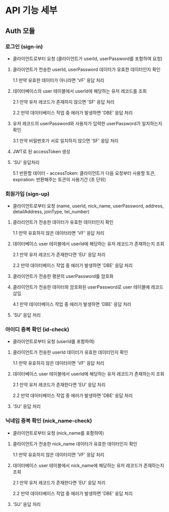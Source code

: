 # API 기능 세부
  
## Auth 모듈
  
### 로그인 (sign-in)

- 클라이언트로부터 요청 (클라이언트가 userId, userPassword를 포함하여 요청)
1. 클라이언트가 전송한 userId, userPassword 데이터가 유효한 데이터인지 확인 

    1.1 만약 유효한 데이터가 아니라면 'VF' 응답 처리

2. 데이터베이스의 user 테이블에서 userId에 해당하는 유저 레코드를 조회

    2.1 만약 유저 레코드가 존재하지 않으면 'SF' 응답 처리

    2.2 만약 데이터베이스 작업 중 에러가 발생하면 'DBE' 응답 처리

3. 유저 레코드의 userPassword와 사용자가 입력한 userPassword가 일치하는지 확인

    3.1 만약 비밀번호가 서로 일치하지 않으면 'SF' 응답 처리

4. JWT로 된 accessToken 생성

5. 'SU' 응답처리

    5.1 반환할 데이터 - accessToken: 클라이언트가 다음 요청부터 사용할 토큰, 
    expiration: 반환해주는 토큰의 사용기간 (초 단위)

### 회원가입 (sign-up)

- 클라이언트로부터 요청 (name, userId, nick_name, userPassword, address, detailAddress, joinType, tel_number)
1. 클라리언트가 전송한 데이터가 유효한 데이터인지 확인

    1.1 만약 유효하지 않은 데이터라면 'VF' 응답 처리

2. 데이터베이스 user 테이블에서 userId에 해당하는 유저 레코드가 존재하는지 조회

    2.1 만약 유저 레코드가 존재한다면 'EU' 응답 처리

    2.2 만약 데이터베이스 작업 중 에러가 발생하면 'DBE' 응답 처리

3. 클라이언트가 전송한 평문의 userPassword를 암호화

4. 클라이언트가 전송한 데이터와 암호화된 userPassword로 user 테이블에 레코드 삽입

    4.1 만약 데이터베이스 작업 중 에러가 발생하면 'DBE' 응답 처리

5. 'SU' 응답 처리

### 아이디 중복 확인 (id-check)

- 클라이언트로부터 요청 (userId를 포함하여)
1. 클라이언트가 전송한 userId 데이터가 유효한 데이터인지 확인

    1.1 만약 유효하지 않은 데이터이면 'VF' 응답 처리

2. 데이터베이스 user 테이블에서 userId에 해당하는 유저 레코드가 존재하는지 조회

    2.1 만약 유저 레코드가 존재한다면 'EU' 응답 처리

    2.2 만약 데이터베이스 작업 중 에러가 발생하면 'DBE' 응답 처리

3. 'SU' 응답 처리

### 닉네임 중복 확인 (nick_name-check)

- 클라이언트로부터 요청 (nick_name를 포함하여)
1. 클라이언트가 전송한 nick_name 데이터가 유효한 데이터인지 확인

    1.1 만약 유효하지 않은 데이터이면 'VF' 응답 처리

2. 데이터베이스 user 테이블에서 nick_name에 해당하는 유저 레코드가 존재하는지 조회

    2.1 만약 유저 레코드가 존재한다면 'EU' 응답 처리

    2.2 만약 데이터베이스 작업 중 에러가 발생하면 'DBE' 응답 처리

3. 'SU' 응답 처리

